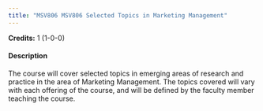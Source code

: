 ```yaml
---
title: "MSV806 MSV806 Selected Topics in Marketing Management"
---
```

**Credits:** 1 (1-0-0)

#### Description
The course will cover selected topics in emerging areas of research and practice in the area of Marketing Management. The topics covered will vary with each offering of the course, and will be defined by the faculty member teaching the course.